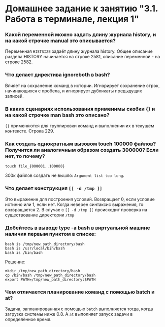 # Домашнее задание к занятию "3.1. Работа в терминале, лекция 1"

### Какой переменной можно задать длину журнала history, и на какой строчке manual это описывается?

Переменная `HISTSIZE` задаёт длину журнала history. Общее описание раздела HISTORY начинается на строке 2581, описание
переменной - на строке 2582.

### Что делает директива ignoreboth в bash?

Влияет на сохранение команд в истории. Игнорирует сохранение строк, начинающихся с пробела, и игнорирует дубликаты
предыдущих записей.

### В каких сценариях использования применимы скобки {} и на какой строчке man bash это описано?

`{}` применяются для группировки команд и выполнении их в текущем контексте. Строка 229.

### Как создать однократным вызовом touch 100000 файлов? Получится ли аналогичным образом создать 300000? Если нет, то почему?

```shell
touch file_{000001..100000}
```

300к файлов создать не вышло: `Argument list too long`.

### Что делает конструкция `[[ -d /tmp ]]`

Это выражение для построения условий. Возвращает 0, если условие истинно или 1, если нет. Когда неверен синтаксис
выражения, то возвращается 2. В случае с `[[ -d /tmp ]]` происходит проверка на существование директории `/tmp`

### Добейтесь в выводе type -a bash в виртуальной машине наличия первым пунктом в списке:

```shell
bash is /tmp/new_path_directory/bash
bash is /usr/local/bin/bash
bash is /bin/bash
```

Решение:

```shell
mkdir /tmp/new_path_directory/bash
cp /bin/bash /tmp/new_path_directory/bash
export PATH=/tmp/new_path_directory:$PATH
```

### Чем отличается планирование команд с помощью batch и at?

Задача, запланированная с помощью `batch` выполняется тогда, когда загрузка системы ниже 0.8.
А `at` выполняет запуск задачи в определённое время.